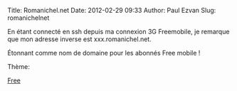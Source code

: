 Title: Romanichel.net
Date: 2012-02-29 09:33
Author: Paul Ezvan
Slug: romanichelnet

<div
class="field field-name-body field-type-text-with-summary field-label-hidden">

<div class="field-items">

<div class="field-item even">

En étant connecté en ssh depuis ma connexion 3G Freemobile, je remarque
que mon adresse inverse est xxx.romanichel.net.  

Étonnant comme nom de domaine pour les abonnés Free mobile !

</p>
<p>

</div>

</div>

</div>

<div
class="field field-name-taxonomy-vocabulary-3 field-type-taxonomy-term-reference field-label-above">

<div class="field-label">

Thème: 

</div>

<div class="field-items">

<div class="field-item even">

[Free](https://www.ezvan.fr/taxonomy/term/36)

</div>

</div>

</div>

</p>

